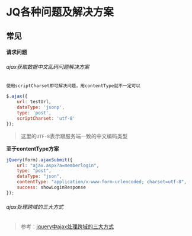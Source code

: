 # JQ各种问题及解决方案

## 常见

#### 请求问题

###### ajax获取数据中文乱码问题解决方案

	使用scriptCharset即可解决问题，用contentType就不一定可以

``` js
$.ajax({ 
	url: testUrl, 
	dataType: 'jsonp', 
	type: 'post', 
	scriptCharset: 'utf-8'
});
```

> 这里的`UTF-8`表示跟服务端一致的中文编码类型

**至于contentType方案**

``` js
jQuery(form).ajaxSubmit({ 
	url: "ajax.aspx?a=memberlogin", 
	type: "post", 
	dataType: "json", 
	contentType: "application/x-www-form-urlencoded; charset=utf-8", 
	success: showLoginResponse 
});
```

###### ajax处理跨域的三大方式


> 参考：[jquery中ajax处理跨域的三大方式](https://www.jb51.net/article/77470.htm)
